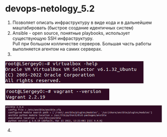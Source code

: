 # devops-netology_5.2
1. Позволяет описать инфраструктуру в виде кода и в дальнейшем маштабировать (быстрое создание идентичных систем)  
2. Ansible - open source, понятные playbooks, использует существующую SSH инфраструктуру.  
Pull при большом колличестве серверов. Большая часть работы выполняется агентом на самих серверах.
3. 
![img.png](img.png)  

![img_1.png](img_1.png)  

![img_2.png](img_2.png)  

4. 